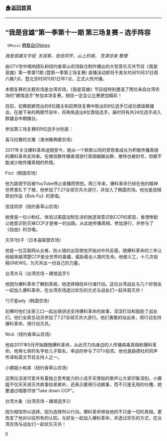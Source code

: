###  [:house:返回首頁](https://github.com/ourhimalayas/txt)
---

## “我是音雄”第一季第十一期 第三场复赛 – 选手阵容
` GMusic` [轉載自GNews](https://gnews.org/zh-hans/510166/)

*我是音雄文字组  天涯客，佳佳同学，山上的城， 荒漠甘泉 整理*

由GTV空中唱响团队和纽约香草山农场联合制作播出的大型音乐灭共节目《我是音雄》第一季第11期 (暨第一季第三场复赛) 直播活动即将于美东时间10月31日周六晚7点，暨北京时间11月1日早7点，正式火热开播。

本期复赛的主题农场是台湾农场。《我是音雄》节目组特别邀请了两位来自台湾农场的“踢馆选手”参加本场复赛，相信一定会让比赛更加精彩！

目前，初赛脱颖而出的8位擂主和前两场复赛中胜出的8位选手已成功晋级群雄会。在接下来的两期节目中，将再角逐出8位晋级选手。届时将有共24位选手进入群雄会中期擂台。

参加第三场复赛的9位选手分别是：

喜马拉雅的文雅（澳洲雅典娜农场）

2017年关注爆料革命追随至今，她从一个默默认同的旁观者成长为积极传播真相的爆料革命支持者。在微信群传播香港游行真相被踢出群，推特也被封号，但都不能减少她传播真相的热情。

Fizz（韩国农场）

他为路德节目被YouTube停止直播而愤怒。两三年来，爆料革命已经在他的精神世界里扎下了根，他参加了7.27全球灭共大游行，并加入了韩国农场。他也是惩贼原创作品《Bob Fu》的原唱。

佳佳同学（纽约香草山农场）

她曾是一位小粉红，体验过美国法制生活的她逐渐意识到CCP的邪恶，香港惨剧让她意识到灭掉CCP才是唯一的出路。从此她传播真相、参加游行，并参与了《自由》的合唱。

灭共1份子（日本喜联盟农场）

他是一位互联网从业者，防火墙的出现使他开始对中共反感。随爆料革命的三年让他越来越清楚CCP是全世界的毒瘤，威胁着全人类的生命。他做义工，十几次投稿GNEWS，为灭共出一份自己的力量。

台湾大马（台湾农场 – 踢馆选手1）

他因为爆料革命了解到真相，他选择相信并付诸行动。这位台湾战友与几个好朋友一起加入爆料革命，在台湾农场透过欢乐的方式与战友们一起并肩灭共！

勺子星ady（韩国农场）

初赛时他们全家三口一起出镜讲述支持爆料革命的故事，深深打动和鼓励了战友们。他们全家总动员参加了7.27全球灭共大游行。他们勇敢的站出来，用行动支持爆料革命，用行动灭共。

Nick（纽约香草山农场）

他自2017年5月开始跟随爆料革命，从此尽力向身边的人传播病毒真相和爆料革命。他用七哥的名字给儿子取名，幸运的参与了GTV投资。他也是路德社的同声传译和英文节目主持人之一。

小娜姐小格弟（纽约香草山农场）

这两位活泼可爱并有着独立思考能力的小选手天使般的歌声让大家印象深刻。小娜姐不仅天天讲灭共故事给弟弟听，还表示要用行动做事，而不只是无用的吐槽。她要通过唱歌尽快“Take down CCP”。

台湾大象（台湾农场 – 踢馆选手2）

因为相信所以选择，因为选择所以行动。爆料革命带给他的不只是一切的真相，更改变了他对以往所有的认知。与好友一起加入爆料革命，并透过欢乐的方式，在台湾农场与战友们一起欢乐灭共！

0
